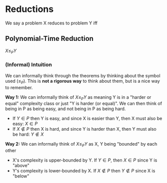# Reductions

We say a problem X reduces to problem Y iff

## Polynomial-Time Reduction

$X \leq_{P} Y$

### (Informal) Intuition

We can informally think through the theorems by thinking about the symbol used ($\leq_{P}$). This is **not a rigorous way** to think about them, but is a nice way to remember. 

**Way 1:** We can informally think of $X \leq_{P} Y$ as meaning Y is in a "harder or equal" complexity class or just "Y is harder (or equal)". We can then think of being in P as being easy, and not being in P as being hard. 
- If $Y \in P$ then Y is easy, and since X is easier than Y, then X must also be easy: $X \in P$
- If $X \notin P$ then X is hard, and since Y is harder than X, then Y must also be hard: $Y \notin X$

**Way 2:** We can informally think of $X \leq_{P} Y$ as X, Y being "bounded" by each other
- X's complexity is upper-bounded by Y. If $Y \in P$, then $X \in P$ since Y is "above" 
- Y's complexity is lower-bounded by X. If $X \notin P$ then $Y \notin P$ since X is "below"

